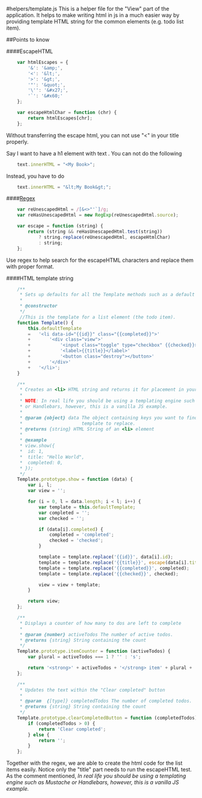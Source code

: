 #helpers/template.js
This is a helper file for the "View" part of the application. It helps to make writing html in js in a much easier way by providing template HTML string for the common elements (e.g. todo list item).

##Points to know

####EscapeHTML
```javascript
	var htmlEscapes = {
		'&': '&amp;',
		'<': '&lt;',
		'>': '&gt;',
		'"': '&quot;',
		'\'': '&#x27;',
		'`': '&#x60;'
	};

	var escapeHtmlChar = function (chr) {
		return htmlEscapes[chr];
	};
```
Without transferring the escape html, you can not use "<" in your title properly. 

Say I want to have a h1 element with text <My Book>. You can not do the following
```javascript
	text.innerHTML = "<My Book>";
```
Instead, you have to do
```javascript
	text.innerHTML = "&lt;My Book&gt;";
```

####[Regex](https://developer.mozilla.org/en-US/docs/Web/JavaScript/Reference/Global_Objects/RegExp)

```javascript
	var reUnescapedHtml = /[&<>"'`]/g;
	var reHasUnescapedHtml = new RegExp(reUnescapedHtml.source);

	var escape = function (string) {
		return (string && reHasUnescapedHtml.test(string))
			? string.replace(reUnescapedHtml, escapeHtmlChar)
			: string;
	};
```

Use regex to help search for the escapeHTML characters and replace them with proper format.


####HTML template string

```javascript
	/**
	 * Sets up defaults for all the Template methods such as a default template
	 *
	 * @constructor
	 */
	 //This is the template for a list element (the todo item).
	function Template() {
		this.defaultTemplate
		=	'<li data-id="{{id}}" class="{{completed}}">'
		+		'<div class="view">'
		+			'<input class="toggle" type="checkbox" {{checked}}>'
		+			'<label>{{title}}</label>'
		+			'<button class="destroy"></button>'
		+		'</div>'
		+	'</li>';
	}

	/**
	 * Creates an <li> HTML string and returns it for placement in your app.
	 *
	 * NOTE: In real life you should be using a templating engine such as Mustache
	 * or Handlebars, however, this is a vanilla JS example.
	 *
	 * @param {object} data The object containing keys you want to find in the
	 *                      template to replace.
	 * @returns {string} HTML String of an <li> element
	 *
	 * @example
	 * view.show({
	 *	id: 1,
	 *	title: "Hello World",
	 *	completed: 0,
	 * });
	 */
	Template.prototype.show = function (data) {
		var i, l;
		var view = '';

		for (i = 0, l = data.length; i < l; i++) {
			var template = this.defaultTemplate;
			var completed = '';
			var checked = '';

			if (data[i].completed) {
				completed = 'completed';
				checked = 'checked';
			}

			template = template.replace('{{id}}', data[i].id);
			template = template.replace('{{title}}', escape(data[i].title));
			template = template.replace('{{completed}}', completed);
			template = template.replace('{{checked}}', checked);

			view = view + template;
		}

		return view;
	};

	/**
	 * Displays a counter of how many to dos are left to complete
	 *
	 * @param {number} activeTodos The number of active todos.
	 * @returns {string} String containing the count
	 */
	Template.prototype.itemCounter = function (activeTodos) {
		var plural = activeTodos === 1 ? '' : 's';

		return '<strong>' + activeTodos + '</strong> item' + plural + ' left';
	};

	/**
	 * Updates the text within the "Clear completed" button
	 *
	 * @param  {[type]} completedTodos The number of completed todos.
	 * @returns {string} String containing the count
	 */
	Template.prototype.clearCompletedButton = function (completedTodos) {
		if (completedTodos > 0) {
			return 'Clear completed';
		} else {
			return '';
		}
	};
```
Together with the regex, we are able to create the html code for the list items easily. Notice only the "title" part needs to run the escapeHTML test. As the comment mentioned, _In real life you should be using a templating engine such as Mustache or Handlebars, however, this is a vanilla JS example._
